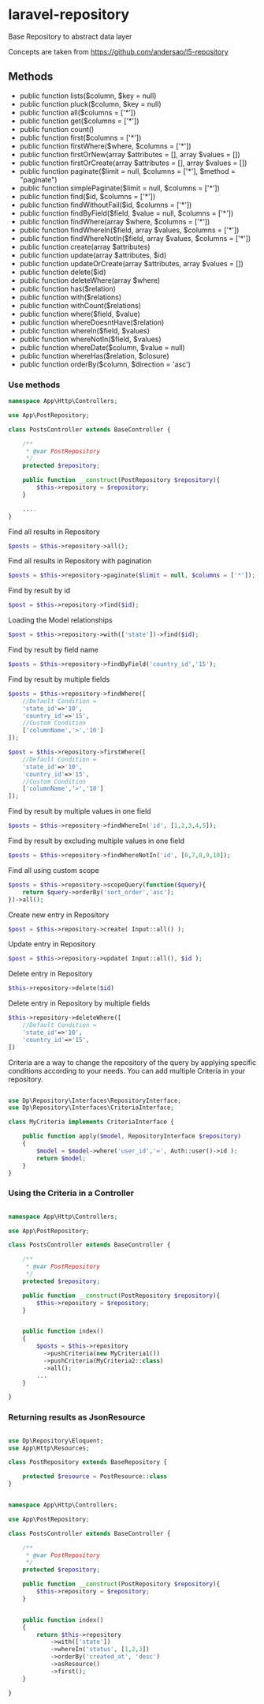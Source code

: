 # laravel-repository
Base Repository to abstract data layer

Concepts are taken from https://github.com/andersao/l5-repository

## Methods

- public function lists($column, $key = null)
- public function pluck($column, $key = null)
- public function all($columns = ['*'])
- public function get($columns = ['*'])
- public function count()
- public function first($columns = ['*'])
- public function firstWhere($where, $columns = ['*'])
- public function firstOrNew(array $attributes = [], array $values = [])
- public function firstOrCreate(array $attributes = [], array $values = [])
- public function paginate($limit = null, $columns = ['*'], $method = "paginate")
- public function simplePaginate($limit = null, $columns = ['*'])
- public function find($id, $columns = ['*'])
- public function findWithoutFail($id, $columns = ['*'])
- public function findByField($field, $value = null, $columns = ['*'])
- public function findWhere(array $where, $columns = ['*'])
- public function findWhereIn($field, array $values, $columns = ['*'])
- public function findWhereNotIn($field, array $values, $columns = ['*'])
- public function create(array $attributes)
- public function update(array $attributes, $id)
- public function updateOrCreate(array $attributes, array $values = [])
- public function delete($id)
- public function deleteWhere(array $where)
- public function has($relation)
- public function with($relations)
- public function withCount($relations)
- public function where($field, $value)
- public function whereDoesntHave($relation)
- public function whereIn($field, $values)
- public function whereNotIn($field, $values)
- public function whereDate($column, $value = null)
- public function whereHas($relation, $closure)
- public function orderBy($column, $direction = 'asc')

### Use methods

```php
namespace App\Http\Controllers;

use App\PostRepository;

class PostsController extends BaseController {

    /**
     * @var PostRepository
     */
    protected $repository;

    public function __construct(PostRepository $repository){
        $this->repository = $repository;
    }

    ....
}
```

Find all results in Repository

```php
$posts = $this->repository->all();
```

Find all results in Repository with pagination

```php
$posts = $this->repository->paginate($limit = null, $columns = ['*']);
```

Find by result by id

```php
$post = $this->repository->find($id);
```

Loading the Model relationships

```php
$post = $this->repository->with(['state'])->find($id);
```

Find by result by field name

```php
$posts = $this->repository->findByField('country_id','15');
```

Find by result by multiple fields

```php
$posts = $this->repository->findWhere([
    //Default Condition =
    'state_id'=>'10',
    'country_id'=>'15',
    //Custom Condition
    ['columnName','>','10']
]);

$post = $this->repository->firstWhere([
    //Default Condition =
    'state_id'=>'10',
    'country_id'=>'15',
    //Custom Condition
    ['columnName','>','10']
]);
```

Find by result by multiple values in one field

```php
$posts = $this->repository->findWhereIn('id', [1,2,3,4,5]);
```

Find by result by excluding multiple values in one field

```php
$posts = $this->repository->findWhereNotIn('id', [6,7,8,9,10]);
```

Find all using custom scope

```php
$posts = $this->repository->scopeQuery(function($query){
    return $query->orderBy('sort_order','asc');
})->all();
```

Create new entry in Repository

```php
$post = $this->repository->create( Input::all() );
```

Update entry in Repository

```php
$post = $this->repository->update( Input::all(), $id );
```

Delete entry in Repository

```php
$this->repository->delete($id)
```

Delete entry in Repository by multiple fields

```php
$this->repository->deleteWhere([
    //Default Condition =
    'state_id'=>'10',
    'country_id'=>'15',
])
```

Criteria are a way to change the repository of the query by applying specific conditions according to your needs. You can add multiple Criteria in your repository.

```php

use Dp\Repository\Interfaces\RepositoryInterface;
use Dp\Repository\Interfaces\CriteriaInterface;

class MyCriteria implements CriteriaInterface {

    public function apply($model, RepositoryInterface $repository)
    {
        $model = $model->where('user_id','=', Auth::user()->id );
        return $model;
    }
}
```

### Using the Criteria in a Controller

```php

namespace App\Http\Controllers;

use App\PostRepository;

class PostsController extends BaseController {

    /**
     * @var PostRepository
     */
    protected $repository;

    public function __construct(PostRepository $repository){
        $this->repository = $repository;
    }


    public function index()
    {
        $posts = $this->repository
          ->pushCriteria(new MyCriteria1())
          ->pushCriteria(MyCriteria2::class)
          ->all();
		...
    }

}
```

### Returning results as JsonResource

```php

use Dp\Repository\Eloquent;
use App\Http\Resources;

class PostRepository extends BaseRepository {

    protected $resource = PostResource::class
}
```

```php

namespace App\Http\Controllers;

use App\PostRepository;

class PostsController extends BaseController {

    /**
     * @var PostRepository
     */
    protected $repository;

    public function __construct(PostRepository $repository){
        $this->repository = $repository;
    }


    public function index()
    {
        return $this->repository
            ->with(['state'])
            ->whereIn('status', [1,2,3])
            ->orderBy('created_at', 'desc')
            ->asResource()
            ->first();
    }

}
```
